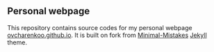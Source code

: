 ## Personal webpage

This repository contains source codes for my personal webpage [ovcharenkoo.github.io](https://ovcharenkoo.github.io/). It is built on fork from [Minimal-Mistakes](https://github.com/mmistakes/minimal-mistakes) [Jekyll](https://jekyllrb.com/) theme. 
